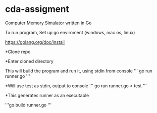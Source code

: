 # cda-assigment
Computer Memory Simulator written in Go

To run program, Set up go enviroment (windows, mac os, linux) 

https://golang.org/doc/install 

*Clone repo 

*Enter cloned directory

This will build the program and run it, using stdin from console
''' go run runner.go '''

*Will use test as stdin, output to console 
''' go run runner.go < test '''

*This generates runner as an executable

'''go build runner.go '''
